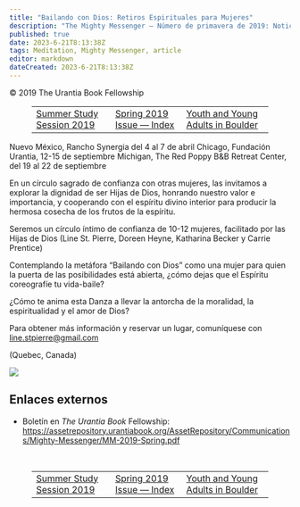 ```yaml
---
title: "Bailando con Dios: Retiros Espirituales para Mujeres"
description: "The Mighty Messenger — Número de primavera de 2019: Noticias y opiniones para los lectores de El Libro de Urantia"
published: true
date: 2023-6-21T8:13:38Z
tags: Meditation, Mighty Messenger, article
editor: markdown
dateCreated: 2023-6-21T8:13:38Z
---
```


<p class="v-card v-sheet theme--light grey lighten-3 px-2">© 2019 The Urantia Book Fellowship</p>
<figure class="table chapter-navigator">
  <table>
    <tbody>
      <tr>
        <td>
        <a href="/en/article/Summer_Study_Session_2019">
          <span class="mdi mdi-arrow-left-drop-circle"></span><span class="pl-2">Summer Study Session 2019</span>
        </a>
        </td>
        <td>
        <a href="/en/index/articles_mighty_messenger#spring-2019-issue">
          <span class="mdi mdi-book-open-variant"></span><span class="pl-2">Spring 2019 Issue — Index</span>
        </a>
        </td>
        <td>
        <a href="/en/article/Youth_and_Young_Adults_in_Boulder">
          <span class="pr-2">Youth and Young Adults in Boulder</span><span class="mdi mdi-arrow-right-drop-circle"></span>
        </a>
        </td>
      </tr>
    </tbody>
  </table>
</figure>


Nuevo México, Rancho Synergia del 4 al 7 de abril
Chicago, Fundación Urantia, 12-15 de septiembre
Michigan, The Red Poppy B\&B Retreat Center, del 19 al 22 de septiembre

En un círculo sagrado de confianza con otras mujeres, las invitamos a explorar la dignidad de ser Hijas de Dios, honrando nuestro valor e importancia, y cooperando con el espíritu divino interior para producir la hermosa cosecha de los frutos de la espíritu.

Seremos un círculo íntimo de confianza de 10-12 mujeres, facilitado por las Hijas de Dios (Line St. Pierre, Doreen Heyne, Katharina Becker y Carrie Prentice)

Contemplando la metáfora “Bailando con Dios” como una mujer para quien la puerta de las posibilidades está abierta, ¿cómo dejas que el Espíritu coreografíe tu vida-baile?

¿Cómo te anima esta Danza a llevar la antorcha de la moralidad, la espiritualidad y el amor de Dios?

Para obtener más información y reservar un lugar, comuníquese con line.stpierre@gmail.com

(Quebec, Canada)

<figura id="Figura_1" clase="imagen urantiapedia">
<img src="/image/article/The_Mighty_Messenger/2019_Spring/008.jpg">
</figura>

## Enlaces externos

* Boletín en _The Urantia Book_ Fellowship: https://assetrepository.urantiabook.org/AssetRepository/Communications/Mighty-Messenger/MM-2019-Spring.pdf

<br>

<figure class="table chapter-navigator">
  <table>
    <tbody>
      <tr>
        <td>
        <a href="/en/article/Summer_Study_Session_2019">
          <span class="mdi mdi-arrow-left-drop-circle"></span><span class="pl-2">Summer Study Session 2019</span>
        </a>
        </td>
        <td>
        <a href="/en/index/articles_mighty_messenger#spring-2019-issue">
          <span class="mdi mdi-book-open-variant"></span><span class="pl-2">Spring 2019 Issue — Index</span>
        </a>
        </td>
        <td>
        <a href="/en/article/Youth_and_Young_Adults_in_Boulder">
          <span class="pr-2">Youth and Young Adults in Boulder</span><span class="mdi mdi-arrow-right-drop-circle"></span>
        </a>
        </td>
      </tr>
    </tbody>
  </table>
</figure>
